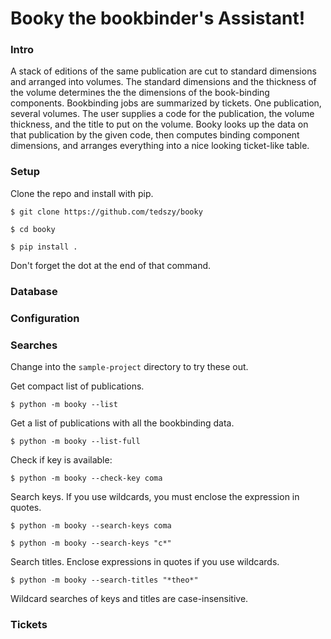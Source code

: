 # Booky the bookbinder's Assistant!

### Intro

A stack of editions of the same publication are cut to standard dimensions
and arranged into volumes. The standard dimensions and the thickness 
of the volume determines the the dimensions of the book-binding components.
Bookbinding jobs are summarized by tickets. One publication, several
volumes. The user supplies a code for the publication, the volume
thickness, and the title to put on the volume. Booky looks up the
data on that publication by the given code, then computes binding
component dimensions, and arranges everything into a nice looking 
ticket-like table. 

### Setup 

Clone the repo and install with pip.

```$ git clone https://github.com/tedszy/booky```

```$ cd booky```

```$ pip install .```

Don't forget the dot at the end of that command.


### Database


### Configuration


### Searches

Change into the ```sample-project``` directory to try these out.

Get compact list of publications. 

```$ python -m booky --list```

Get a list of publications with all the bookbinding data.

```$ python -m booky --list-full```

Check if key is available:

```$ python -m booky --check-key coma```

Search keys. If you use wildcards, you must enclose the expression in quotes.

```$ python -m booky --search-keys coma```

```$ python -m booky --search-keys "c*"```

Search titles. Enclose expressions in quotes if you use wildcards.

```$ python -m booky --search-titles "*theo*"```

Wildcard searches of keys and titles are case-insensitive.

### Tickets



